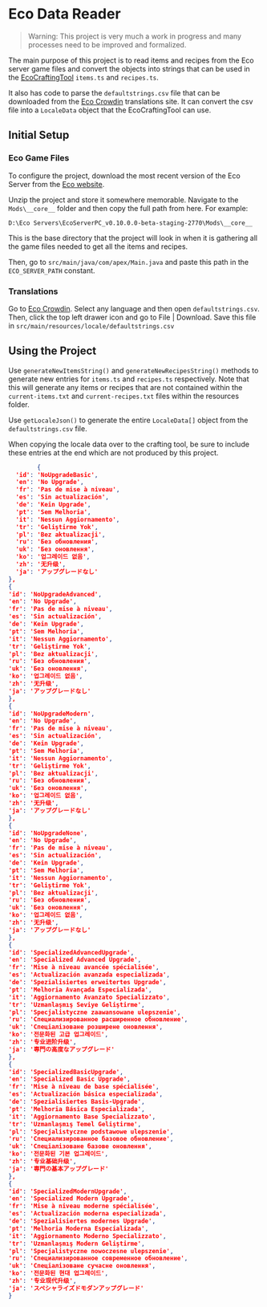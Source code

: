 # Eco Data Reader

> Warning: This project is very much a work in progress and many processes need to be improved and formalized.

The main purpose of this project is to read items and recipes from the Eco server game files and convert the objects
into strings that can be used in the [EcoCraftingTool](https://github.com/aritchie05/EcoCraftingTool) 
`items.ts` and `recipes.ts`.

It also has code to parse the `defaultstrings.csv` file that can be downloaded from the 
[Eco Crowdin](https://crowdin.com/translate/eco-by-strange-loop-games)
translations site. It can convert the csv file into a `LocaleData` object that the EcoCraftingTool can use.

## Initial Setup

### Eco Game Files
To configure the project, download the most recent version of the Eco Server from the 
[Eco website](https://play.eco/account).

Unzip the project and store it somewhere memorable. Navigate to the `Mods\__core__` folder and then copy the full path from here.
For example:

`D:\Eco Servers\EcoServerPC_v0.10.0.0-beta-staging-2770\Mods\__core__`

This is the base directory that the project will look in when it is gathering all the game files needed to get all the items and recipes.

Then, go to `src/main/java/com/apex/Main.java` and paste this path in the `ECO_SERVER_PATH` constant.

### Translations
Go to [Eco Crowdin](https://crowdin.com/translate/eco-by-strange-loop-games). Select any language and then open `defaultstrings.csv`.
Then, click the top left drawer icon and go to File | Download. Save this file in `src/main/resources/locale/defaultstrings.csv`

## Using the Project
Use `generateNewItemsString()` and `generateNewRecipesString()` methods to generate new entries for `items.ts` and `recipes.ts` respectively.
Note that this will generate any items or recipes that are not contained within the `current-items.txt` and `current-recipes.txt` files within the
resources folder.

Use `getLocaleJson()` to generate the entire `LocaleData[]` object from the `defaultstrings.csv` file. 

When copying the locale data over to the crafting tool, be sure to include these entries at the end which are not produced by this project.

```json
        {
  'id': 'NoUpgradeBasic',
  'en': 'No Upgrade',
  'fr': 'Pas de mise à niveau',
  'es': 'Sin actualización',
  'de': 'Kein Upgrade',
  'pt': 'Sem Melhoria',
  'it': 'Nessun Aggiornamento',
  'tr': 'Geliştirme Yok',
  'pl': 'Bez aktualizacji',
  'ru': 'Без обновления',
  'uk': 'Без оновлення',
  'ko': '업그레이드 없음',
  'zh': '无升级',
  'ja': 'アップグレードなし'
},
{
'id': 'NoUpgradeAdvanced',
'en': 'No Upgrade',
'fr': 'Pas de mise à niveau',
'es': 'Sin actualización',
'de': 'Kein Upgrade',
'pt': 'Sem Melhoria',
'it': 'Nessun Aggiornamento',
'tr': 'Geliştirme Yok',
'pl': 'Bez aktualizacji',
'ru': 'Без обновления',
'uk': 'Без оновлення',
'ko': '업그레이드 없음',
'zh': '无升级',
'ja': 'アップグレードなし'
},
{
'id': 'NoUpgradeModern',
'en': 'No Upgrade',
'fr': 'Pas de mise à niveau',
'es': 'Sin actualización',
'de': 'Kein Upgrade',
'pt': 'Sem Melhoria',
'it': 'Nessun Aggiornamento',
'tr': 'Geliştirme Yok',
'pl': 'Bez aktualizacji',
'ru': 'Без обновления',
'uk': 'Без оновлення',
'ko': '업그레이드 없음',
'zh': '无升级',
'ja': 'アップグレードなし'
},
{
'id': 'NoUpgradeNone',
'en': 'No Upgrade',
'fr': 'Pas de mise à niveau',
'es': 'Sin actualización',
'de': 'Kein Upgrade',
'pt': 'Sem Melhoria',
'it': 'Nessun Aggiornamento',
'tr': 'Geliştirme Yok',
'pl': 'Bez aktualizacji',
'ru': 'Без обновления',
'uk': 'Без оновлення',
'ko': '업그레이드 없음',
'zh': '无升级',
'ja': 'アップグレードなし'
},
{
'id': 'SpecializedAdvancedUpgrade',
'en': 'Specialized Advanced Upgrade',
'fr': 'Mise à niveau avancée spécialisée',
'es': 'Actualización avanzada especializada',
'de': 'Spezialisiertes erweitertes Upgrade',
'pt': 'Melhoria Avançada Especializada',
'it': 'Aggiornamento Avanzato Specializzato',
'tr': 'Uzmanlaşmış Seviye Geliştirme',
'pl': 'Specjalistyczne zaawansowane ulepszenie',
'ru': 'Специализированное расширенное обновление',
'uk': 'Спеціалізоване розширене оновлення',
'ko': '전문화된 고급 업그레이드',
'zh': '专业进阶升级',
'ja': '専門の高度なアップグレード'
},
{
'id': 'SpecializedBasicUpgrade',
'en': 'Specialized Basic Upgrade',
'fr': 'Mise à niveau de base spécialisée',
'es': 'Actualización básica especializada',
'de': 'Spezialisiertes Basis-Upgrade',
'pt': 'Melhoria Básica Especializada',
'it': 'Aggiornamento Base Specializzato',
'tr': 'Uzmanlaşmış Temel Geliştirme',
'pl': 'Specjalistyczne podstawowe ulepszenie',
'ru': 'Специализированное базовое обновление',
'uk': 'Спеціалізоване базове оновлення',
'ko': '전문화된 기본 업그레이드',
'zh': '专业基础升级',
'ja': '専門の基本アップグレード'
},
{
'id': 'SpecializedModernUpgrade',
'en': 'Specialized Modern Upgrade',
'fr': 'Mise à niveau moderne spécialisée',
'es': 'Actualización moderna especializada',
'de': 'Spezialisiertes modernes Upgrade',
'pt': 'Melhoria Moderna Especializada',
'it': 'Aggiornamento Moderno Specializzato',
'tr': 'Uzmanlaşmış Modern Geliştirme',
'pl': 'Specjalistyczne nowoczesne ulepszenie',
'ru': 'Специализированное современное обновление',
'uk': 'Спеціалізоване сучасне оновлення',
'ko': '전문화된 현대 업그레이드',
'zh': '专业现代升级',
'ja': 'スペシャライズドモダンアップグレード'
}

```
